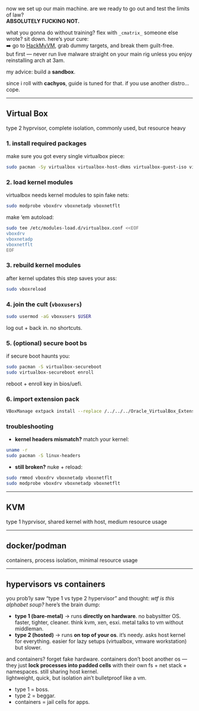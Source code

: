 now we set up our main machine. are we ready to go out and test the limits of law?  
**ABSOLUTELY FUCKING NOT.**

what you gonna do without training? flex with `_cmatrix_` someone else wrote? sit down. here’s your cure:  
➡️ go to [HackMyVM](https://hackmyvm.eu), grab dummy targets, and break them guilt-free.  
but first — never run live malware straight on your main rig unless you enjoy reinstalling arch at 3am. 

my advice: build a **sandbox**.

since i roll with **cachyos**, guide is tuned for that. if you use another distro… cope.

---
## Virtual Box
type 2 hyprvisor, complete isolation, commonly used, but resource heavy

### 1. install required packages

make sure you got every single virtualbox piece:
```bash
sudo pacman -Sy virtualbox virtualbox-host-dkms virtualbox-guest-iso virtualbox-ext-oracle
```

### 2. load kernel modules

virtualbox needs kernel modules to spin fake nets:
```bash
sudo modprobe vboxdrv vboxnetadp vboxnetflt
```

make ‘em autoload:
```bash
sudo tee /etc/modules-load.d/virtualbox.conf <<EOF
vboxdrv
vboxnetadp
vboxnetflt
EOF
```

### 3. rebuild kernel modules

after kernel updates this step saves your ass:
```bash
sudo vboxreload
```

### 4. join the cult (`vboxusers`)

```bash
sudo usermod -aG vboxusers $USER
```

log out + back in. no shortcuts.

### 5. (optional) secure boot bs

if secure boot haunts you:
```bash
sudo pacman -S virtualbox-secureboot
sudo virtualbox-secureboot enroll
```

reboot + enroll key in bios/uefi.

### 6. import extension pack
```bash
VBoxManage extpack install --replace /../../../Oracle_VirtualBox_Extension_Pack.vbox-extpacp
```

### troubleshooting

- **kernel headers mismatch?** match your kernel:
```bash
uname -r
sudo pacman -S linux-headers
```

- **still broken?** nuke + reload:
```bash
sudo rmmod vboxdrv vboxnetadp vboxnetflt
sudo modprobe vboxdrv vboxnetadp vboxnetflt
```

---
## KVM
type 1 hyprvisor, shared kernel with host, medium resource usage

---
## docker/podman
containers, process isolation, minimal resource usage

---
## hypervisors vs containers

you prob’ly saw “type 1 vs type 2 hypervisor” and thought: _wtf is this alphabet soup?_ 
here’s the brain dump:
- **type 1 (bare-metal)** → runs **directly on hardware**. no babysitter OS. faster, tighter, cleaner. think kvm, xen, esxi. metal talks to vm without middleman.
- **type 2 (hosted)** → runs **on top of your os**. it’s needy. asks host kernel for everything. easier for lazy setups (virtualbox, vmware workstation) but slower.


and containers?
forget fake hardware. containers don’t boot another os — they just **lock processes into padded cells** with their own fs + net stack + namespaces. still sharing host kernel.  
lightweight, quick, but isolation ain’t bulletproof like a vm.

- type 1 = boss.
- type 2 = beggar.
- containers = jail cells for apps.